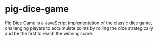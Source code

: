 # pig-dice-game
Pig Dice Game is a JavaScript implementation of the classic dice game, challenging players to accumulate points by rolling the dice strategically and be the first to reach the winning score.
